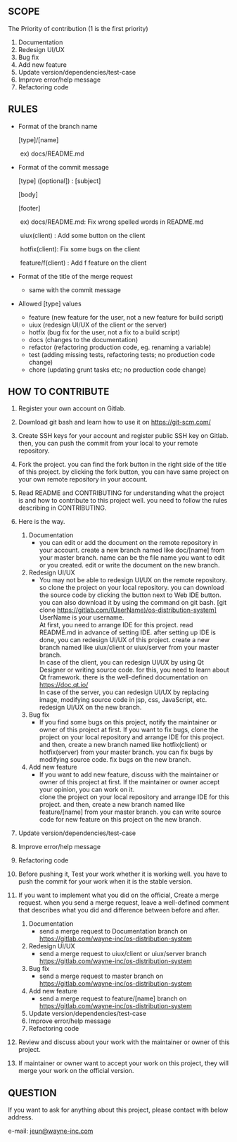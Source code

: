 ## SCOPE

The Priority of contribution (1 is the first priority)

1. Documentation
2. Redesign UI/UX
3. Bug fix
4. Add new feature
5. Update version/dependencies/test-case
6. Improve error/help message
7. Refactoring code

## RULES

- Format of the branch name

  [type]/[name]

  ​	ex) docs/README.md

- Format of the commit message

  [type] ([optional]) : [subject]

  [body]

  [footer]

  ​	ex) docs/README.md: Fix wrong spelled words in README.md

  ​		  uiux(client) : Add some button on the client

  ​		  hotfix(client): Fix some bugs on the client

  ​		  feature/f(client) : Add f feature on the client		  

- Format of the title of the merge request

    - same with the commit message
  
- Allowed [type] values
  - feature (new feature for the user, not a new feature for build script)
  - uiux (redesign UI/UX of the client or the server)
  - hotfix (bug fix for the user, not a fix to a build script)
  - docs (changes to the documentation)
  - refactor (refactoring production code, eg. renaming a variable)
  - test (adding missing tests, refactoring tests; no production code change)
  - chore (updating grunt tasks etc; no production code change)

## HOW TO CONTRIBUTE

1. Register your own account on Gitlab.

2. Download git bash and learn how to use it on https://git-scm.com/

3. Create SSH keys for your account and register public SSH key on Gitlab. then, you can push the commit from your local to your remote repository.

4. Fork the project. you can find the fork button in the right side of the title of this project. by clicking the fork button, you can have same project on your own remote repository in your account.  

5. Read README and CONTRIBUTING for understanding what the project is and how to contribute to this project well. you need to follow the rules describing in CONTRIBUTING.

6.  Here is the way.
    1. Documentation
        - you can edit or add the document on the remote repository in your account. create a new branch named like doc/[name] from your master branch. name can be the file name you want to edit or you created. edit or write the document on the new branch. 
    2. Redesign UI/UX
        - You may not be able to redesign UI/UX on the remote repository. so clone the project on your local repository. you can download the source code by clicking the button next to Web IDE button. you can also download it by using the command on git bash.  [git clone https://gitlab.com/(UserName)/os-distribution-system]  UserName is your username.     
        At first, you need to arrange IDE for this project. read README.md in advance of setting IDE. after setting up IDE is done, you can redesign UI/UX of this project. create a new branch named like uiux/client or uiux/server from your master branch.   
        In case of the client, you can redesign UI/UX by using Qt Designer or writing source code. for this, you need to learn about Qt framework. there is the well-defined documentation on https://doc.qt.io/   
        In case of the server, you can redesign UI/UX by replacing image, modifying source code in jsp, css, JavaScript, etc. redesign UI/UX on the new branch.  
    3. Bug fix
        - If you find some bugs on this project, notify the maintainer or owner of this project at first. If you want to fix bugs, clone the project on your local repository and arrange IDE for this project. and then, create a new branch named like hotfix(client) or hotfix(server) from your master branch. you can fix bugs by modifying source code. fix bugs on the new branch.  
    4. Add new feature
        - If you want to add new feature, discuss with the maintainer or owner of this project at first. If the maintainer or owner accept your opinion, you can work on it.  
        clone the project on your local repository and arrange IDE for this project. and then, create a new branch named like feature/[name] from your master branch. you can write source code for new feature on this project on the new branch.
   
   5. Update version/dependencies/test-case
   
   6. Improve error/help message
   
   7. Refactoring code
   
7. Before pushing it, Test your work whether it is working well. you have to push the commit for your work when it is the stable version.

8. If you want to implement what you did on the official, Create a merge request. when you send a merge request, leave a well-defined comment that describes what you did and difference between before and after.

   1. Documentation
      - send a merge request to Documentation branch on https://gitlab.com/wayne-inc/os-distribution-system
   2. Redesign UI/UX
      - send a merge request to uiux/client or uiux/server branch https://gitlab.com/wayne-inc/os-distribution-system
   3. Bug fix
      - send a merge request to master branch on https://gitlab.com/wayne-inc/os-distribution-system
   4. Add new feature
      - send a merge request to feature/[name] branch on https://gitlab.com/wayne-inc/os-distribution-system
   5. Update version/dependencies/test-case
   6. Improve error/help message
   7. Refactoring code

9. Review and discuss about your work with the maintainer or owner of this project.

10. If maintainer or owner want to accept your work on this project, they will merge your work on the official version.

## QUESTION

 If you want to ask for anything about this project, please contact with below address.

e-mail: jeun@wayne-inc.com